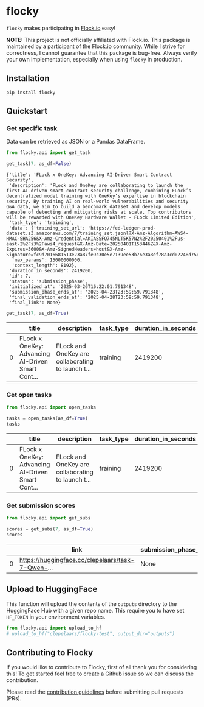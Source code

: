 # flocky


<!-- WARNING: THIS FILE WAS AUTOGENERATED! DO NOT EDIT! -->

`flocky` makes participating in [Flock.io](https://www.flock.io) easy!

**NOTE:** This project is not officially affiliated with Flock.io. This
package is maintained by a participant of the Flock.io community. While
I strive for correctness, I cannot guarantee that this package is
bug-free. Always verify your own implementation, especially when using
`flocky` in production.

## Installation

    pip install flocky

## Quickstart

### Get specific task

Data can be retrieved as JSON or a Pandas DataFrame.

``` python
from flocky.api import get_task

get_task(7, as_df=False)
```

    {'title': 'FLock x OneKey: Advancing AI-Driven Smart Contract Security',
     'description': 'FLock and OneKey are collaborating to launch the first AI-driven smart contract security challenge, combining FLock’s decentralized model training with OneKey’s expertise in blockchain security. By training AI on real-world vulnerabilities and security Q&A data, we aim to build a benchmark dataset and develop models capable of detecting and mitigating risks at scale. Top contributors will be rewarded with OneKey Hardware Wallet - FLock Limited Edition',
     'task_type': 'training',
     'data': {'training_set_url': 'https://fed-ledger-prod-dataset.s3.amazonaws.com/7/training_set.jsonl?X-Amz-Algorithm=AWS4-HMAC-SHA256&X-Amz-Credential=AKIASSFQ745NLT5K57N2%2F20250401%2Fus-east-2%2Fs3%2Faws4_request&X-Amz-Date=20250401T153446Z&X-Amz-Expires=3600&X-Amz-SignedHeaders=host&X-Amz-Signature=fc9d7016681513e23a87fe9c30e5e7139ee53b76e3a8ef78a3cd02248d75494c',
      'max_params': 15000000000,
      'context_length': 8192},
     'duration_in_seconds': 2419200,
     'id': 7,
     'status': 'submission_phase',
     'initialized_at': '2025-03-26T16:22:01.791348',
     'submission_phase_ends_at': '2025-04-23T23:59:59.791348',
     'final_validation_ends_at': '2025-04-28T23:59:59.791348',
     'final_link': None}

``` python
get_task(7, as_df=True)
```

<div>
<style scoped>
    .dataframe tbody tr th:only-of-type {
        vertical-align: middle;
    }
&#10;    .dataframe tbody tr th {
        vertical-align: top;
    }
&#10;    .dataframe thead th {
        text-align: right;
    }
</style>

|  | title | description | task_type | duration_in_seconds | id | status | initialized_at | submission_phase_ends_at | final_validation_ends_at | final_link | data_training_set_url | data_max_params | data_context_length |
|----|----|----|----|----|----|----|----|----|----|----|----|----|----|
| 0 | FLock x OneKey: Advancing AI-Driven Smart Cont... | FLock and OneKey are collaborating to launch t... | training | 2419200 | 7 | submission_phase | 2025-03-26T16:22:01.791348 | 2025-04-23T23:59:59.791348 | 2025-04-28T23:59:59.791348 | None | https://fed-ledger-prod-dataset.s3.amazonaws.c... | 15000000000 | 8192 |

</div>

### Get open tasks

``` python
from flocky.api import open_tasks

tasks = open_tasks(as_df=True)
tasks
```

<div>
<style scoped>
    .dataframe tbody tr th:only-of-type {
        vertical-align: middle;
    }
&#10;    .dataframe tbody tr th {
        vertical-align: top;
    }
&#10;    .dataframe thead th {
        text-align: right;
    }
</style>

|  | title | description | task_type | duration_in_seconds | id | status | initialized_at | submission_phase_ends_at | final_validation_ends_at | data_recommended_vram | data_dataset_s3_key | data_max_params | data_context_length | data_training_set_key | data_validation_set_key | data_final_validation_set_key |
|----|----|----|----|----|----|----|----|----|----|----|----|----|----|----|----|----|
| 0 | FLock x OneKey: Advancing AI-Driven Smart Cont... | FLock and OneKey are collaborating to launch t... | training | 2419200 | 7 | submission_phase | 2025-03-26T16:22:01.791348 | 2025-04-23T23:59:59.791348 | 2025-04-28T23:59:59.791348 | 48GB | onekey-security/combined.jsonl | 15000000000 | 8192 | 7/training_set.jsonl | 7/validation_set.jsonl | 7/final_validation_set.jsonl |

</div>

### Get submission scores

``` python
from flocky.api import get_subs

scores = get_subs(7, as_df=True)
scores
```

<div>
<style scoped>
    .dataframe tbody tr th:only-of-type {
        vertical-align: middle;
    }
&#10;    .dataframe tbody tr th {
        vertical-align: top;
    }
&#10;    .dataframe thead th {
        text-align: right;
    }
</style>

|  | link | submission_phase_score | final_validation_score | submitted_at |
|----|----|----|----|----|
| 0 | https://huggingface.co/clepelaars/task-7-Qwen-... | None | None | 2025-03-28T12:45:21.402671 |

</div>

## Upload to HuggingFace

This function will upload the contents of the `outputs` directory to the
HuggingFace Hub with a given repo name. This require you to have set
`HF_TOKEN` in your environment variables.

``` python
from flocky.api import upload_to_hf
# upload_to_hf("clepelaars/flocky-test", output_dir="outputs")
```

## Contributing to Flocky

If you would like to contribute to Flocky, first of all thank you for
considering this! To get started feel free to create a Github issue so
we can discuss the contribution.

Please read the [contribution
guidelines](https://github.com/CarloLepelaars/flocky/blob/master/CONTRIBUTING.MD)
before submitting pull requests (PRs).
